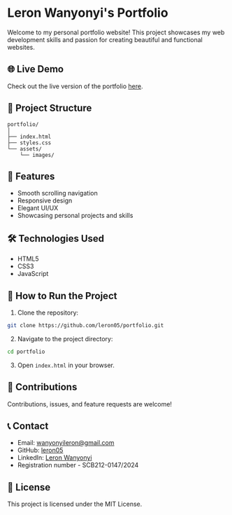 # Leron Wanyonyi's Portfolio

Welcome to my personal portfolio website! This project showcases my web development skills and passion for creating beautiful and functional websites.

## 🌐 Live Demo
Check out the live version of the portfolio [here](https://leron05.github.io).

## 📁 Project Structure
```
portfolio/
│
├── index.html
├── styles.css
└── assets/
    └── images/
```

## 🎯 Features
- Smooth scrolling navigation
- Responsive design
- Elegant UI/UX
- Showcasing personal projects and skills

## 🛠️ Technologies Used
- HTML5
- CSS3
- JavaScript

## 🚀 How to Run the Project
1. Clone the repository:
```bash
git clone https://github.com/leron05/portfolio.git
```

2. Navigate to the project directory:
```bash
cd portfolio
```

3. Open `index.html` in your browser.

## 🌟 Contributions
Contributions, issues, and feature requests are welcome!

## 📞 Contact
- Email: wanyonyileron@gmail.com
- GitHub: [leron05](https://github.com/leron05)
- LinkedIn: [Leron Wanyonyi](https://linkedin.com/in/leronwanyonyi)
- Registration number - SCB212-0147/2024

## 📄 License
This project is licensed under the MIT License.


